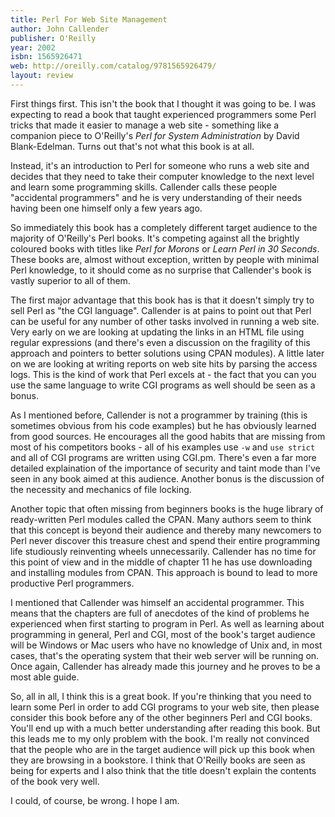 ```yaml
---
title: Perl For Web Site Management
author: John Callender
publisher: O'Reilly
year: 2002
isbn: 1565926471
web: http://oreilly.com/catalog/9781565926479/
layout: review
---
```

 
First things first. This isn't the book that I thought it was
going to be. I was expecting to read a book that taught experienced
programmers some Perl tricks that made it easier to manage a web site -
something like a companion piece to O'Reilly's *Perl for System 
Administration* by David Blank-Edelman. Turns out that's not what
this book is at all.

Instead, it's an introduction to Perl for someone who runs a web 
site and decides that they need to take their computer knowledge to the
next level and learn some programming skills. Callender calls these people
"accidental programmers" and he is very understanding of their needs 
having been one himself only a few years ago.

So immediately this book has a completely different target 
audience to the majority of O'Reilly's Perl books. It's competing against
all the brightly coloured books with titles like *Perl for Morons*
or *Learn Perl in 30 Seconds*. These books are, almost without
exception, written by people with minimal Perl knowledge, to it should
come as no surprise that Callender's book is vastly superior to all of
them.

The first major advantage that this book has is that it doesn't
simply try to sell Perl as "the CGI language". Callender is at pains to
point out that Perl can be useful for any number of other tasks involved
in running a web site. Very early on we are looking at updating the
links in an HTML file using regular expressions (and there's even a
discussion on the fragility of this approach and pointers to better
solutions using CPAN modules). A little later on we are looking at writing
reports on web site hits by parsing the access logs. This is the kind of
work that Perl excels at - the fact that you can you use the same language
to write CGI programs as well should be seen as a bonus.

As I mentioned before, Callender is not a programmer by training
(this is sometimes obvious from his code examples) but he has obviously
learned from good sources. He encourages all the good habits that are
missing from most of his competitors books - all of his examples use 
`-w` and `use strict` and all of CGI programs are
written using CGI.pm. There's even a far more detailed explaination of
the importance of security and taint mode than I've seen in any book
aimed at this audience. Another bonus is the discussion of the necessity
and mechanics of file locking.

Another topic that often missing from beginners books is the huge
library of ready-written Perl modules called the CPAN. Many authors seem
to think that this concept is beyond their audience and thereby many
newcomers to Perl never discover this treasure chest and spend their
entire programming life studiously reinventing wheels unnecessarily.
Callender has no time for this point of view and in the middle of
chapter 11 he has use downloading and installing modules from CPAN.
This approach is bound to lead to more productive Perl programmers.

I mentioned that Callender was himself an accidental programmer.
This means that the chapters are full of anecdotes of the kind of 
problems he experienced when first starting to program in Perl. As well
as learning about programming in general, Perl and CGI, most of the book's
target audience will be Windows or Mac users who have no knowledge of
Unix and, in most cases, that's the operating system that their web server
will be running on. Once again, Callender has already made this journey
and he proves to be a most able guide.

So, all in all, I think this is a great book. If you're thinking
that you need to learn some Perl in order to add CGI programs to your
web site, then please consider this book before any of the other beginners
Perl and CGI books. You'll end up with a much better understanding after
reading this book. But this leads me to my only problem with the book.
I'm really not convinced that the people who are in the target audience will
pick up this book when they are browsing in a bookstore. I think that 
O'Reilly books are seen as being for experts and I also think that the
title doesn't explain the contents of the book very well.

I could, of course, be wrong. I hope I am.

